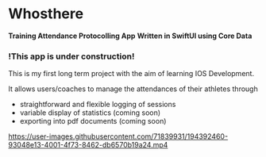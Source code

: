 # Whosthere

**Training Attendance Protocolling App**
**Written in SwiftUI using Core Data**


### !This app is under construction!


This is my first long term project with the aim of learning IOS Development.

It allows users/coaches to manage the attendances of their athletes through 
- straightforward and flexible logging of sessions
- variable display of statistics (coming soon)
- exporting into pdf documents (coming soon)






https://user-images.githubusercontent.com/71839931/194392460-93048e13-4001-4f73-8462-db6570b19a24.mp4

